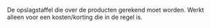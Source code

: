 De opslagstaffel die over de producten gerekend moet worden. Werkt alleen voor een kosten/korting die in de regel is.